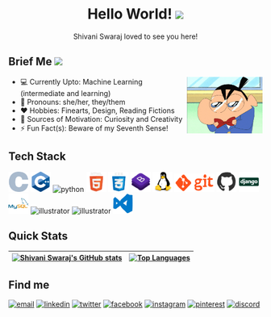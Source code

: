 
<div align=center>

# Hello World! <img src="https://emojis.slackmojis.com/emojis/images/1531849430/4246/blob-sunglasses.gif?1531849430" width="30px"></h1>
Shivani Swaraj loved to see you here!
<!-- an incoming animated header -->

</div>


## Brief Me <img src="https://media.giphy.com/media/VgCDAzcKvsR6OM0uWg/giphy.gif" width="50"> 

<img align="right" alt="GIF" src="assets/shinchan.gif" width="150" />

- :computer: Currently Upto: Machine Learning (intermediate and learning)
- :girl: Pronouns: she/her, they/them
- :heart: Hobbies: Finearts, Design, Reading Fictions
- :dart: Sources of Motivation: Curiosity and Creativity
- :zap: Fun Fact(s): Beware of my Seventh Sense!
<!-- ek quote bhi aayega -->


## Tech Stack

<p>
<img src="https://raw.githubusercontent.com/devicons/devicon/c5378d6c2510ffa0b3e4475af95618a8048d6cf1/icons/c/c-original.svg" alt="c" width="40" height="40"/> 
<img src="https://raw.githubusercontent.com/devicons/devicon/c5378d6c2510ffa0b3e4475af95618a8048d6cf1/icons/cplusplus/cplusplus-original.svg" alt="cplusplus" width="40" height="40"/> 
<img src="https://i.giphy.com/media/LMt9638dO8dftAjtco/200.webp" alt="python" width="40" height="40"/> 
<img src="assets/html.gif" alt="html5" width="40" height="40"/> 
<img src="assets/css.gif" alt="css3" width="40" height="40"/> 
<img src="assets/bootstrap.gif" alt="bootstrap" width="40" height="40"/> 
<img src="https://raw.githubusercontent.com/devicons/devicon/c5378d6c2510ffa0b3e4475af95618a8048d6cf1/icons/linux/linux-original.svg" alt="linux" width="40" height="40"/> 
<img src="assets/git.gif" alt="git" width="80"/> 
<img src="assets/github.webp" alt="github" width="40" height="40"/> 
<img src="https://raw.githubusercontent.com/devicons/devicon/c5378d6c2510ffa0b3e4475af95618a8048d6cf1/icons/django/django-original.svg" alt="django" width="40" height="40"/>
<img src="https://raw.githubusercontent.com/devicons/devicon/c5378d6c2510ffa0b3e4475af95618a8048d6cf1/icons/mysql/mysql-original-wordmark.svg" alt="mysql" width="40" height="40"/> 
<img src="https://upload.wikimedia.org/wikipedia/commons/thumb/f/fb/Adobe_Illustrator_CC_icon.svg/1051px-Adobe_Illustrator_CC_icon.svg.png" alt="illustrator" width="40" height="40"/> 
<img src="https://upload.wikimedia.org/wikipedia/commons/thumb/c/c2/Adobe_XD_CC_icon.svg/1200px-Adobe_XD_CC_icon.svg.png" alt="illustrator" width="40" height="40"/>
<img src="assets/vscode.webp" alt="vscode" width="40" height="40"/>
</p>


## Quick Stats

|<a href="https://github.com/grad-date/grad-date"><img src="https://github-readme-stats.vercel.app/api?username=grad-date&hide=stars,prs&count_private=true&show_icons=true&theme=omni" alt="Shivani Swaraj's GitHub stats"></a>|<a href="https://github.com/grad-date/grad-date"><img src="https://github-readme-stats.vercel.app/api/top-langs/?username=grad-date&hide=css,javascript&langs_count=6&layout=compact&theme=omni" alt="Top Languages"></a>|
|:---:|:---:|
<!-- theme=maroongold: will use someday, hp vala feel deta -->


## Find me

<a href="mailto:shivaniswaraj68702@gmail.com"><img src="https://img.icons8.com/color/96/000000/gmail.png" alt="email" width="50" /></a>
<a href="https://www.linkedin.com/in/shivani-swaraj"><img src="https://img.icons8.com/color/96/000000/linkedin.png" alt="linkedin" width="50" /></a>
<a href="https://twitter.com/7thSenseClaims"><img src="https://img.icons8.com/color/96/000000/twitter-squared.png" alt="twitter" width="50" /></a>
<a href="https://www.facebook.com/shivani.swaraj.372"><img src="https://img.icons8.com/color/96/000000/facebook.png" alt="facebook" width="50" /></a>
<a href="https://www.instagram.com/seventh_sense_claims"><img src="https://img.icons8.com/color/96/000000/instagram-new.png" alt="instagram" width="50" /></a>
<a href="https://fr.pinterest.com/shivaniswaraj68702"><img src="https://img.icons8.com/color/96/000000/pinterest--v1.png" alt="pinterest" width="50" /></a>
<a href="mailto:v_shh#5907"><img src="https://img.icons8.com/color/96/000000/discord-logo.png" alt="discord" width="50" /></a>
<!-- <a href="https://medium.com/@matyo91"><img src="https://img.icons8.com/color/96/000000/medium-logo.png" alt="medium" width="50" /></a> -->

<!--
**grad-date/grad-date** is a ✨ _special_ ✨ repository because its `README.md` (this file) appears on your GitHub profile.

Here are some ideas to get you started:

- 🔭 I’m currently working on ...
- 🌱 I’m currently learning ...
- 👯 I’m looking to collaborate on ...
- 🤔 I’m looking for help with ...
- 💬 Ask me about ...
- 📫 How to reach me: ...
- 😄 Pronouns: ...
- ⚡ Fun fact: ...
-->
